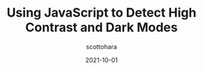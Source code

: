 ---
author: scottohara
date: 2021-10-01
hidden: true
tags:
  - javascript
  - accessibility
target_url: https://www.scottohara.me/note/2021/10/01/detect-high-contrast-and-dark-modes.html
title: Using JavaScript to Detect High Contrast and Dark Modes
---